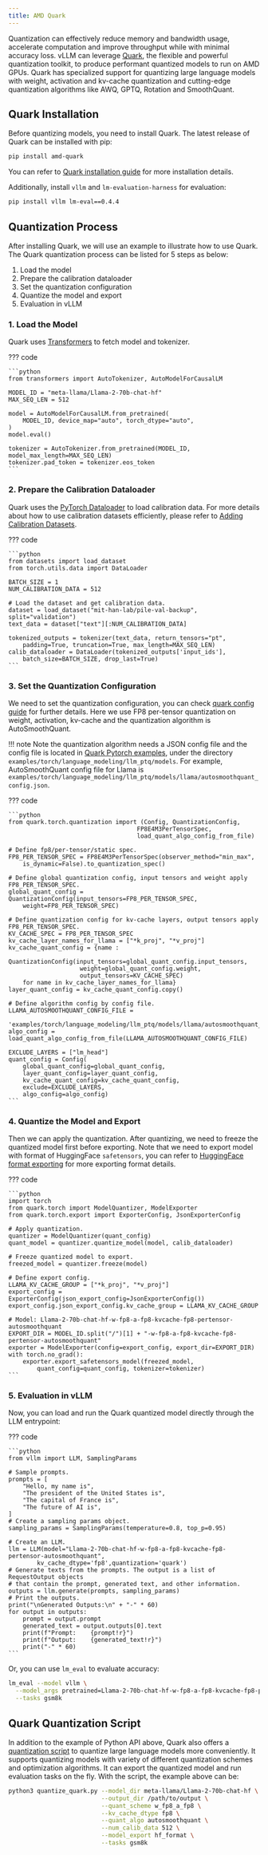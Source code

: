 ```yaml
---
title: AMD Quark
---
```


Quantization can effectively reduce memory and bandwidth usage, accelerate computation and improve
throughput while with minimal accuracy loss. vLLM can leverage [Quark](https://quark.docs.amd.com/latest/),
the flexible and powerful quantization toolkit, to produce performant quantized models to run on AMD GPUs. Quark has specialized support for quantizing large language models with weight,
activation and kv-cache quantization and cutting-edge quantization algorithms like
AWQ, GPTQ, Rotation and SmoothQuant.

## Quark Installation

Before quantizing models, you need to install Quark. The latest release of Quark can be installed with pip:

```bash
pip install amd-quark
```

You can refer to [Quark installation guide](https://quark.docs.amd.com/latest/install.html)
for more installation details.

Additionally, install `vllm` and `lm-evaluation-harness` for evaluation:

```bash
pip install vllm lm-eval==0.4.4
```

## Quantization Process

After installing Quark, we will use an example to illustrate how to use Quark.
The Quark quantization process can be listed for 5 steps as below:

1. Load the model
2. Prepare the calibration dataloader
3. Set the quantization configuration
4. Quantize the model and export
5. Evaluation in vLLM

### 1. Load the Model

Quark uses [Transformers](https://huggingface.co/docs/transformers/en/index)
to fetch model and tokenizer.

??? code

    ```python
    from transformers import AutoTokenizer, AutoModelForCausalLM

    MODEL_ID = "meta-llama/Llama-2-70b-chat-hf"
    MAX_SEQ_LEN = 512

    model = AutoModelForCausalLM.from_pretrained(
        MODEL_ID, device_map="auto", torch_dtype="auto",
    )
    model.eval()

    tokenizer = AutoTokenizer.from_pretrained(MODEL_ID, model_max_length=MAX_SEQ_LEN)
    tokenizer.pad_token = tokenizer.eos_token
    ```

### 2. Prepare the Calibration Dataloader

Quark uses the [PyTorch Dataloader](https://pytorch.org/tutorials/beginner/basics/data_tutorial.html)
to load calibration data. For more details about how to use calibration datasets efficiently, please refer
to [Adding Calibration Datasets](https://quark.docs.amd.com/latest/pytorch/calibration_datasets.html).

??? code

    ```python
    from datasets import load_dataset
    from torch.utils.data import DataLoader

    BATCH_SIZE = 1
    NUM_CALIBRATION_DATA = 512

    # Load the dataset and get calibration data.
    dataset = load_dataset("mit-han-lab/pile-val-backup", split="validation")
    text_data = dataset["text"][:NUM_CALIBRATION_DATA]

    tokenized_outputs = tokenizer(text_data, return_tensors="pt",
        padding=True, truncation=True, max_length=MAX_SEQ_LEN)
    calib_dataloader = DataLoader(tokenized_outputs['input_ids'],
        batch_size=BATCH_SIZE, drop_last=True)
    ```

### 3. Set the Quantization Configuration

We need to set the quantization configuration, you can check
[quark config guide](https://quark.docs.amd.com/latest/pytorch/user_guide_config_description.html)
for further details. Here we use FP8 per-tensor quantization on weight, activation,
kv-cache and the quantization algorithm is AutoSmoothQuant.

!!! note
    Note the quantization algorithm needs a JSON config file and the config file is located in
    [Quark Pytorch examples](https://quark.docs.amd.com/latest/pytorch/pytorch_examples.html),
    under the directory `examples/torch/language_modeling/llm_ptq/models`. For example,
    AutoSmoothQuant config file for Llama is
    `examples/torch/language_modeling/llm_ptq/models/llama/autosmoothquant_config.json`.

??? code

    ```python
    from quark.torch.quantization import (Config, QuantizationConfig,
                                        FP8E4M3PerTensorSpec,
                                        load_quant_algo_config_from_file)

    # Define fp8/per-tensor/static spec.
    FP8_PER_TENSOR_SPEC = FP8E4M3PerTensorSpec(observer_method="min_max",
        is_dynamic=False).to_quantization_spec()

    # Define global quantization config, input tensors and weight apply FP8_PER_TENSOR_SPEC.
    global_quant_config = QuantizationConfig(input_tensors=FP8_PER_TENSOR_SPEC,
        weight=FP8_PER_TENSOR_SPEC)

    # Define quantization config for kv-cache layers, output tensors apply FP8_PER_TENSOR_SPEC.
    KV_CACHE_SPEC = FP8_PER_TENSOR_SPEC
    kv_cache_layer_names_for_llama = ["*k_proj", "*v_proj"]
    kv_cache_quant_config = {name :
        QuantizationConfig(input_tensors=global_quant_config.input_tensors,
                        weight=global_quant_config.weight,
                        output_tensors=KV_CACHE_SPEC)
        for name in kv_cache_layer_names_for_llama}
    layer_quant_config = kv_cache_quant_config.copy()

    # Define algorithm config by config file.
    LLAMA_AUTOSMOOTHQUANT_CONFIG_FILE =
        'examples/torch/language_modeling/llm_ptq/models/llama/autosmoothquant_config.json'
    algo_config = load_quant_algo_config_from_file(LLAMA_AUTOSMOOTHQUANT_CONFIG_FILE)

    EXCLUDE_LAYERS = ["lm_head"]
    quant_config = Config(
        global_quant_config=global_quant_config,
        layer_quant_config=layer_quant_config,
        kv_cache_quant_config=kv_cache_quant_config,
        exclude=EXCLUDE_LAYERS,
        algo_config=algo_config)
    ```

### 4. Quantize the Model and Export

Then we can apply the quantization. After quantizing, we need to freeze the
quantized model first before exporting. Note that we need to export model with format of
HuggingFace `safetensors`, you can refer to
[HuggingFace format exporting](https://quark.docs.amd.com/latest/pytorch/export/quark_export_hf.html)
for more exporting format details.

??? code

    ```python
    import torch
    from quark.torch import ModelQuantizer, ModelExporter
    from quark.torch.export import ExporterConfig, JsonExporterConfig

    # Apply quantization.
    quantizer = ModelQuantizer(quant_config)
    quant_model = quantizer.quantize_model(model, calib_dataloader)

    # Freeze quantized model to export.
    freezed_model = quantizer.freeze(model)

    # Define export config.
    LLAMA_KV_CACHE_GROUP = ["*k_proj", "*v_proj"]
    export_config = ExporterConfig(json_export_config=JsonExporterConfig())
    export_config.json_export_config.kv_cache_group = LLAMA_KV_CACHE_GROUP

    # Model: Llama-2-70b-chat-hf-w-fp8-a-fp8-kvcache-fp8-pertensor-autosmoothquant
    EXPORT_DIR = MODEL_ID.split("/")[1] + "-w-fp8-a-fp8-kvcache-fp8-pertensor-autosmoothquant"
    exporter = ModelExporter(config=export_config, export_dir=EXPORT_DIR)
    with torch.no_grad():
        exporter.export_safetensors_model(freezed_model,
            quant_config=quant_config, tokenizer=tokenizer)
    ```

### 5. Evaluation in vLLM

Now, you can load and run the Quark quantized model directly through the LLM entrypoint:

??? code

    ```python
    from vllm import LLM, SamplingParams

    # Sample prompts.
    prompts = [
        "Hello, my name is",
        "The president of the United States is",
        "The capital of France is",
        "The future of AI is",
    ]
    # Create a sampling params object.
    sampling_params = SamplingParams(temperature=0.8, top_p=0.95)

    # Create an LLM.
    llm = LLM(model="Llama-2-70b-chat-hf-w-fp8-a-fp8-kvcache-fp8-pertensor-autosmoothquant",
            kv_cache_dtype='fp8',quantization='quark')
    # Generate texts from the prompts. The output is a list of RequestOutput objects
    # that contain the prompt, generated text, and other information.
    outputs = llm.generate(prompts, sampling_params)
    # Print the outputs.
    print("\nGenerated Outputs:\n" + "-" * 60)
    for output in outputs:
        prompt = output.prompt
        generated_text = output.outputs[0].text
        print(f"Prompt:    {prompt!r}")
        print(f"Output:    {generated_text!r}")
        print("-" * 60)
    ```

Or, you can use `lm_eval` to evaluate accuracy:

```bash
lm_eval --model vllm \
  --model_args pretrained=Llama-2-70b-chat-hf-w-fp8-a-fp8-kvcache-fp8-pertensor-autosmoothquant,kv_cache_dtype='fp8',quantization='quark' \
  --tasks gsm8k
```

## Quark Quantization Script
In addition to the example of Python API above, Quark also offers a
[quantization script](https://quark.docs.amd.com/latest/pytorch/example_quark_torch_llm_ptq.html)
to quantize large language models more conveniently. It supports quantizing models with variety
of different quantization schemes and optimization algorithms. It can export the quantized model
and run evaluation tasks on the fly. With the script, the example above can be:

```bash
python3 quantize_quark.py --model_dir meta-llama/Llama-2-70b-chat-hf \
                          --output_dir /path/to/output \
                          --quant_scheme w_fp8_a_fp8 \
                          --kv_cache_dtype fp8 \
                          --quant_algo autosmoothquant \
                          --num_calib_data 512 \
                          --model_export hf_format \
                          --tasks gsm8k
```
